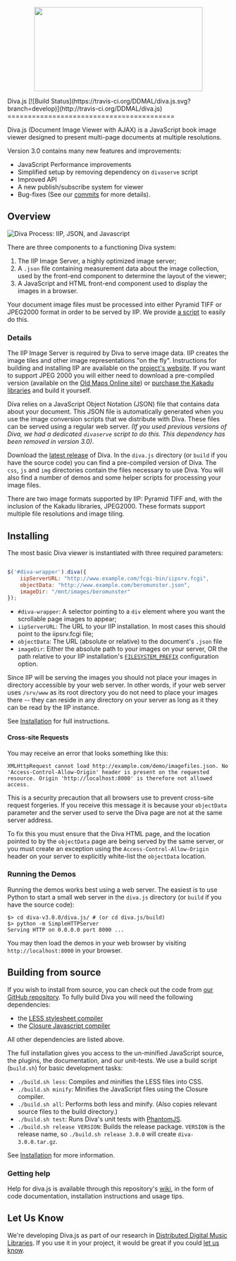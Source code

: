 <p align="center">
  <a href="http://ddmal.github.io/diva.js">
    <img width="382" height="191" src="https://github.com/DDMAL/diva.js/wiki/img/diva-logo-sm.png" />
  </a>
</p>
Diva.js [![Build Status](https://travis-ci.org/DDMAL/diva.js.svg?branch=develop)](http://travis-ci.org/DDMAL/diva.js)
=========================================

Diva.js (Document Image Viewer with AJAX) is a JavaScript book image viewer designed to present multi-page documents at multiple resolutions.

Version 3.0 contains many new features and improvements:

 * JavaScript Performance improvements
 * Simplified setup by removing dependency on `divaserve` script
 * Improved API
 * A new publish/subscribe system for viewer
 * Bug-fixes (See our [commits](https://github.com/DDMAL/diva.js/commits/master) for more details).

## Overview

![Diva Process: IIP, JSON, and Javascript](https://raw.githubusercontent.com/wiki/DDMAL/diva.js/img/diva-process.png)

There are three components to a functioning Diva system:

1. The IIP Image Server, a highly optimized image server;
2. A `.json` file containing measurement data about the image collection, used by the front-end component to determine the layout of the viewer;
3. A JavaScript and HTML front-end component used to display the images in a browser.

Your document image files must be processed into either Pyramid TIFF or JPEG2000 format in order to be served by IIP. We provide [a script](https://github.com/DDMAL/diva.js/wiki/Preparing-Your-Images) to easily do this.

### Details

The IIP Image Server is required by Diva to serve image data. IIP creates the image tiles and other image representations "on the fly". Instructions for building and installing IIP are available on the [project's website](http://iipimage.sourceforge.net/documentation/server/). If you want to support JPEG 2000 you will either need to download a pre-compiled version (available on the [Old Maps Online site](http://help.oldmapsonline.org/jpeg2000/installation)) or [purchase the Kakadu libraries](http://www.kakadusoftware.com) and build it yourself.

Diva relies on a JavaScript Object Notation (JSON) file that contains data about your document. This JSON file is automatically generated when you use the image conversion scripts that we distribute with Diva. These files can be served using a regular web server. _(If you used previous versions of Diva, we had a dedicated `divaserve` script to do this. This dependency has been removed in version 3.0)_.

Download the [latest release](https://github.com/DDMAL/diva.js/releases) of Diva. In the `diva.js` directory (or `build` if you have the source code) you can find a pre-compiled version of Diva. The `css`, `js` and `img` directories contain the files necessary to use Diva. You will also find a number of demos and some helper scripts for processing your image files.

There are two image formats supported by IIP: Pyramid TIFF and, with the inclusion of the Kakadu libraries, JPEG2000. These formats support multiple file resolutions and image tiling. 

## Installing

The most basic Diva viewer is instantiated with three required parameters:

```javascript

$('#diva-wrapper').diva({
    iipServerURL: "http://www.example.com/fcgi-bin/iipsrv.fcgi",
    objectData: "http://www.example.com/beromunster.json",
    imageDir: "/mnt/images/beromunster"
});
```

 * `#diva-wrapper`: A selector pointing to a `div` element where you want the scrollable page images to appear;
 * `iipServerURL`: The URL to your IIP installation. In most cases this should point to the iipsrv.fcgi file;
 * `objectData`: The URL (absolute or relative) to the document's `.json` file
 * `imageDir`: Either the absolute path to your images on your server, OR the path relative to your IIP installation's [`FILESYSTEM_PREFIX`](http://iipimage.sourceforge.net/documentation/server/) configuration option.

Since IIP will be serving the images you should not place your images in directory accessible by your web server. In other words, if your web server uses `/srv/www` as its root directory you do not need to place your images there -- they can reside in any directory on your server as long as it they can be read by the IIP instance.

See [Installation](https://github.com/DDMAL/diva.js/wiki/Installation) for full instructions.
#### Cross-site Requests

You may receive an error that looks something like this:

```
XMLHttpRequest cannot load http://example.com/demo/imagefiles.json. No 'Access-Control-Allow-Origin' header is present on the requested resource. Origin 'http://localhost:8000' is therefore not allowed access.
```

This is a security precaution that all browsers use to prevent cross-site request forgeries. If you receive this message it is because your `objectData` parameter and the server used to serve the Diva page are not at the same server address.

To fix this you must ensure that the Diva HTML page, and the location pointed to by the `objectData` page are being served by the same server, or you must create an exception using the `Access-Control-Allow-Origin` header on your server to explicitly white-list the `objectData` location.

### Running the Demos

Running the demos works best using a web server. The easiest is to use Python to start a small web server in the `diva.js` directory (or `build` if you have the source code):

```
$> cd diva-v3.0.0/diva.js/ # (or cd diva.js/build)
$> python -m SimpleHTTPServer
Serving HTTP on 0.0.0.0 port 8000 ...
```
You may then load the demos in your web browser by visiting `http://localhost:8000` in your browser.

## Building from source

If you wish to install from source, you can check out the code from [our GitHub repository](http://github.com/DDMAL/diva.js). To fully build Diva you will need the following dependencies:

 * the [LESS stylesheet compiler](http://lesscss.org)
 * the [Closure Javascript compiler](https://developers.google.com/closure/)

All other dependencies are listed above.

The full installation gives you access to the un-minified JavaScript source, the plugins, the documentation, and our unit-tests. We use a build script (`build.sh`) for basic development tasks:

 * `./build.sh less`: Compiles and minifies the LESS files into CSS.
 * `./build.sh minify`: Minifies the JavaScript files using the Closure compiler.
 * `./build.sh all`: Performs both less and minify. (Also copies relevant source files to the build directory.)
 * `./build.sh test`: Runs Diva's unit tests with [PhantomJS](http://phantomjs.org/).
 * `./build.sh release VERSION`: Builds the release package. `VERSION` is the release name, so `./build.sh release 3.0.0` will create `diva-3.0.0.tar.gz`. 

See [Installation](https://github.com/DDMAL/diva.js/wiki/Installation) for more information.

### Getting help

Help for diva.js is available through this repository's [wiki](https://github.com/DDMAL/diva.js/wiki), in the form of code documentation, installation instructions and usage tips.

Let Us Know
-----------

We're developing Diva.js as part of our research in [Distributed Digital Music Libraries](http://ddmal.music.mcgill.ca). If you use it in your project, it would be great if you could [let us know](mailto:andrew.hankinson@mail.mcgill.ca).
